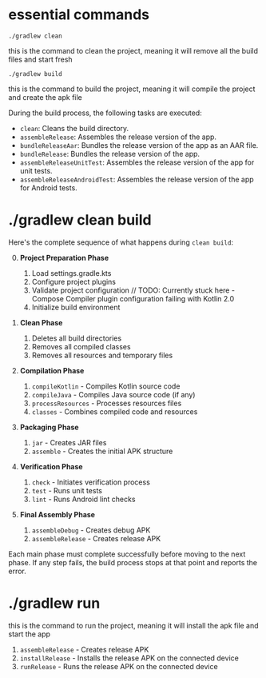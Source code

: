 # essential commands

```
./gradlew clean 
```
this is the command to clean the project, meaning it will remove all the build files and start fresh

```
./gradlew build
```

this is the command to build the project, meaning it will compile the project and create the apk file

During the build process, the following tasks are executed:

- `clean`: Cleans the build directory.
- `assembleRelease`: Assembles the release version of the app.
- `bundleReleaseAar`: Bundles the release version of the app as an AAR file.
- `bundleRelease`: Bundles the release version of the app.
- `assembleReleaseUnitTest`: Assembles the release version of the app for unit tests.
- `assembleReleaseAndroidTest`: Assembles the release version of the app for Android tests.


# ./gradlew clean build

Here's the complete sequence of what happens during `clean build`:

0. **Project Preparation Phase**
   1. Load settings.gradle.kts
   2. Configure project plugins
   3. Validate project configuration
   // TODO: Currently stuck here - Compose Compiler plugin configuration failing with Kotlin 2.0
   4. Initialize build environment

1. **Clean Phase**
   1. Deletes all build directories
   2. Removes all compiled classes
   3. Removes all resources and temporary files

2. **Compilation Phase**
   1. `compileKotlin` - Compiles Kotlin source code
   2. `compileJava` - Compiles Java source code (if any)
   3. `processResources` - Processes resources files
   4. `classes` - Combines compiled code and resources

3. **Packaging Phase**
   1. `jar` - Creates JAR files
   2. `assemble` - Creates the initial APK structure

4. **Verification Phase**
   1. `check` - Initiates verification process
   2. `test` - Runs unit tests
   3. `lint` - Runs Android lint checks

5. **Final Assembly Phase**
   1. `assembleDebug` - Creates debug APK
   2. `assembleRelease` - Creates release APK

Each main phase must complete successfully before moving to the next phase. If any step fails, the build process stops at that point and reports the error.

# ./gradlew run

this is the command to run the project, meaning it will install the apk file and start the app


1. `assembleRelease` - Creates release APK
2. `installRelease` - Installs the release APK on the connected device
3. `runRelease` - Runs the release APK on the connected device
